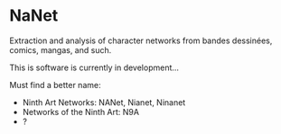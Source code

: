 # NaNet
Extraction and analysis of character networks from bandes dessinées, comics, mangas, and such.



This is software is currently in development...

Must find a better name: 
* Ninth Art Networks: NANet, Nianet, Ninanet
* Networks of the Ninth Art: N9A
* ?

